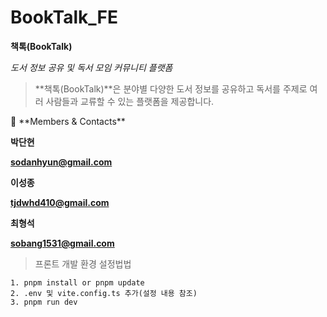 # BookTalk_FE

**책톡(BookTalk)**

_도서 정보 공유 및 독서 모임 커뮤니티 플랫폼_

> **책톡(BookTalk)**은 분야별 다양한 도서 정보를 공유하고
> 독서를 주제로 여러 사람들과 교류할 수 있는 플랫폼을 제공합니다.

<aside>
👋 **Members & Contacts**

**박단현**

**sodanhyun@gmail.com**

**이성종**

**tjdwhd410@gmail.com**

**최형석**

**sobang1531@gmail.com**

</aside>

> 프론트 개발 환경 설정법법

```
1. pnpm install or pnpm update
2. .env 및 vite.config.ts 추가(설정 내용 참조)
3. pnpm run dev
```
